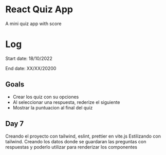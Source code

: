 # React Quiz App
A mini quiz app with score

# Log
Start date: 18/10/2022

End date: XX/XX/20200

## Goals
<ul>
  <li>Crear los quiz con su opciones</li>
  <li>Al seleccionar una respuesta, rederize el siguiente</li>
  <li>Mostrar la puntuacion al final del quiz</li>
</ul>

## Day 7
Creando el proyecto con tailwind, eslint, prettier en vite.js
Estilizando con tailwind.
Creando los datos donde se guardaran las preguntas con respuestas y poderlo utilizar para renderizar los componentes